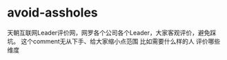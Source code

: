 # avoid-assholes
天朝互联网Leader评价网，网罗各个公司各个Leader，大家客观评价，避免踩坑。
这个comment无从下手、给大家缩小点范围 比如需要什么样的人  评价哪些维度  
